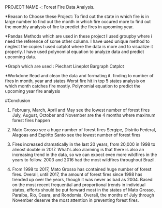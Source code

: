 PROJECT NAME -: Forest Fire Data Analysis.

*Reason to Choose these Project: 
To find out the state in which fire is in large number
to find out the month in which fire occured more
to find out the monthly analysis of fire
to predict the fires in upcoming year.

*Pandas Methods which are used in these project
I used groupby where i need the reference of some other column.
I have used unique method to neglect the copies
I used catplot where the data is more and to visualize it properly.
I have used polynomial equation to analyze data and predict upcoming data.

*Graph which are used : 
Piechart
Lineplot
Bargraph
Catplot

*Workdone
Read and clean the data and formating it.
finding to number of fires in month, year and states
Worst fire hit in top 5 states
analysis on which month catches fire mostly.
Polynomial equation to predict the upcoming year fire analysis

#Conclusion
1. February, March, April and May see the lowest number of forest fires
July, August, October and November are the 4 months where maximum forest fires happen

2. Mato Grosso see a huge number of forest fires
Sergipe, Distrito Federal, Alagoas and Espirito Santo see the lowest number of forest fires

3. Fires increased dramatically in the last 20 years, from 20,000 in 1998 to almost double in 2017. What's also alarming is that there is also an increasing trend in the data, so we can expect even more wildfires in the years to follow.
2003 and 2016 had the most wildfires throughout Brazil.

4. From 1998 to 2017, Mato Grosso has contained huge number of forest fires.
Overall, until 2017, the amount of forest fires since 1998 has trended up over the years, though it was never as bad as 2004.
Based on the most recent frequential and proportional trends in individual states, efforts should be put forward most in the states of Mato Grosso, Paraiba, Rio, Ceara, and Rondomia.
Overall, the months of July through November deserve the most attention in preventing forest fires.
